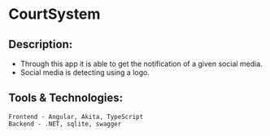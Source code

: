 # CourtSystem

##  Description: 
  - Through this app it is able to get the notification of a given social media.
  - Social media is detecting using a logo.
  
##  Tools & Technologies: 
    Frontend - Angular, Akita, TypeScript
    Backend - .NET, sqlite, swagger
